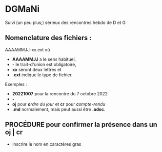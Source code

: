 # DGMaNi
Suivi (un peu plus;) sérieux des rencontres hebdo de D et G
## Nomenclature des fichiers :
AAAAMMJJ-xx.ext où
- **AAAAMMJJ** a le sens habituel,
- **-** le trait-d'union est obligatoire,
- **xx** seront deux lettres et
- **.ext** indique le type de fichier.

Exemples :
- **20221007** pour la rencontre du 7 octobre 2022
- **-**
- **oj** pour ***o**rdre du jour* et **cr** pour ***c**ompte-**r**endu*
- **.md** normalement, mais peut aussi être **.adoc**.

## PROCÉDURE pour confirmer la présence dans un oj | cr
- Inscrire le nom en caractères gras
